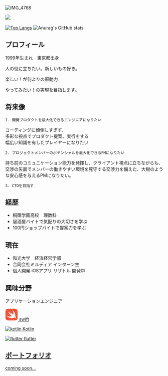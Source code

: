 ![IMG_4768](https://user-images.githubusercontent.com/111550856/201825555-9c130657-0ce3-4474-8e5b-5c458150cc5e.jpg)


![](http://github-profile-summary-cards.vercel.app/api/cards/profile-details?username=k-saito-en&theme=github_dark)

[![Top Langs](https://github-readme-stats.vercel.app/api/top-langs/?username=k-saito-en&theme=github_dark&show_icons=true&exclude_repo=portfolio-k-saito-hourTime&layout=compact)](https://github.com/anuraghazra/github-readme-stats) ![Anurag's GitHub stats](https://github-readme-stats.vercel.app/api?username=k-saito-en&theme=github_dark&show_icons=true)

## プロフィール

1999年生まれ　東京都出身

人の役に立ちたい。新しいもの好き。

楽しい！が何よりの原動力

やってみたい！の実現を目指します。

## 将来像

`1. 開発プロダクトを最大化できるエンジニアになりたい`



コーディングに傾倒しすぎず、<br>多彩な視点でプロダクト提案、実行をする<br>幅広い知識を有したプレイヤーになりたい

`2. プロジェクトメンバーのポテンシャルを最大化できるPMになりたい`

持ち前のコミュニケーション能力を発揮し、クライアント視点に立ちながらも、交渉の矢面でメンバーの働きやすい環境を死守する交渉力を備えた、大樹のような安心感を与えるPMになりたい。

`3. CTOを目指す`

## 経歴
- 桐蔭学園高校　理数科
- 居酒屋バイトで気配りの大切さを学ぶ
- 100円ショップバイトで提案力を学ぶ

## 現在

- 和光大学　経済経営学部
- 合同会社ミルディア インターン生
- 個人開発 iOSアプリ リザトル 開発中

## 興味分野
アプリケーションエンジニア

<a href="https://developer.apple.com/swift/" target="_blank" rel="noreferrer"> <img src="https://raw.githubusercontent.com/devicons/devicon/master/icons/swift/swift-original.svg" alt="swift" width="40" height="40"/> swift

<a href="https://kotlinlang.org" target="_blank" rel="noreferrer"> <img src="https://www.vectorlogo.zone/logos/kotlinlang/kotlinlang-icon.svg" alt="kotlin" width="40" height="40"/> Kotlin

<a href="https://flutter.dev" target="_blank" rel="noreferrer"> <img src="https://www.vectorlogo.zone/logos/flutterio/flutterio-icon.svg" alt="flutter" width="40" height="40"/> flutter

## ポートフォリオ

coming soon...

<!---
k-saito-en/k-saito-en is a ✨ special ✨ repository because its `README.md` (this file) appears on your GitHub profile.
You can click the Preview link to take a look at your changes.
--->
